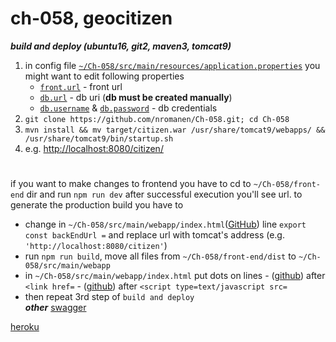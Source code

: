# ch-058, geocitizen

___build and deploy (ubuntu16, git2, maven3, tomcat9)___

1) in config file [`~/Ch-058/src/main/resources/application.properties`](https://git.io/vA4Sw)
	you might want to edit following properties
	 * [`front.url`](https://git.io/vARyB) - front url
	 * [`db.url`](https://git.io/vARyu) - db uri (__db must be created manually__)
	 * [`db.username`](https://git.io/vARyo) & [`db.password`](https://git.io/vARyK) - db credentials
1) `git clone https://github.com/nromanen/Ch-058.git; cd Ch-058`
1) `mvn install && mv target/citizen.war /usr/share/tomcat9/webapps/ && /usr/share/tomcat9/bin/startup.sh`
1) e.g. <http://localhost:8080/citizen/>

# 

if you want to make changes to frontend 
you have to cd to `~/Ch-058/front-end` dir and run `npm run dev` after successful execution you'll see url.
to generate the production build you have to
 - change in `~/Ch-058/src/main/webapp/index.html`([GitHub](git.io/vA49U)) line `export const backEndUrl =` and replace url with tomcat's address (e.g. `'http://localhost:8080/citizen'`)
 - run `npm run build`, move all files from `~/Ch-058/front-end/dist` to `~/Ch-058/src/main/webapp`
 - in `~/Ch-058/src/main/webapp/index.html` put dots on lines
                                   - ([github](https://git.io/vARrw)) after `<link href=` 
                                   - ([github](https://git.io/vARr5)) after `<script type=text/javascript src=`        
- then repeat 3rd step of `build and deploy`      
___other___
[swagger](http://localhost:8080/citizen/swagger-ui.html)

[heroku](https://geocitizen.herokuapp.com)  
  

